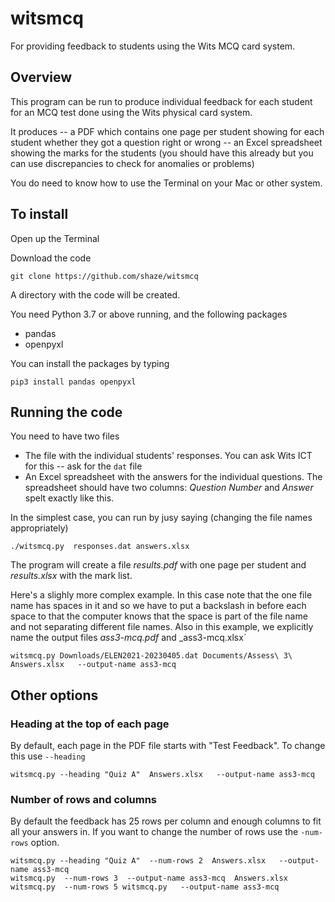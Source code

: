 # witsmcq

For providing feedback to students using the Wits MCQ card system.


## Overview

This program can be run to produce individual feedback for each student for an
MCQ test done using the Wits physical card system.

It produces
-- a PDF which contains one page per student showing for each student
   whether they got a question right or wrong
-- an Excel spreadsheet showing the marks for the students (you should have this
   already but you can use discrepancies to check for anomalies or problems)

You do need to know how to use the Terminal on your Mac or other system.

## To install

Open up the Terminal

Download the code

`git clone https://github.com/shaze/witsmcq`

A directory with the code will be created.

You need Python 3.7 or above running, and the following packages
* pandas
* openpyxl

You can install the packages by typing

`pip3 install pandas openpyxl`


## Running the code

You need to have two files
* The file with the individual students' responses. You can ask Wits ICT for this -- ask for the  `dat` file
* An Excel spreadsheet with the answers for the individual questions. The spreadsheet should have two columns: _Question Number_ and _Answer_ spelt exactly like this.

In the simplest case, you can run by jusy saying (changing the file names appropriately)

`./witsmcq.py  responses.dat answers.xlsx`

The program will create a file _results.pdf_ with one page per student and _results.xlsx_ with the mark list.

Here's a slighly more complex example. In this case note that the one file name has spaces in it and so we have to put a backslash in before each space to that the computer knows that the space is part of the file name and not separating different file names. Also in this example, we explicitly name the output files _ass3-mcq.pdf_ and _ass3-mcq.xlsx`

```
witsmcq.py Downloads/ELEN2021-20230405.dat Documents/Assess\ 3\ Answers.xlsx   --output-name ass3-mcq
```

## Other options


### Heading at the top of each page

By default, each page in the PDF file starts with "Test Feedback". To change this use `--heading`

```
witsmcq.py --heading "Quiz A"  Answers.xlsx   --output-name ass3-mcq
```


### Number of rows and columns

By default the feedback has 25 rows per column and enough columns to  fit all your answers in. If you want to change the number of rows use the `-num-rows` option.



```
witsmcq.py --heading "Quiz A"  --num-rows 2  Answers.xlsx   --output-name ass3-mcq
witsmcq.py  --num-rows 3  --output-name ass3-mcq  Answers.xlsx
witsmcq.py  --num-rows 5 witsmcq.py   --output-name ass3-mcq     
```


```
